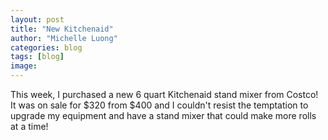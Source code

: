 ```yaml
---
layout: post
title: "New Kitchenaid"
author: "Michelle Luong"
categories: blog
tags: [blog]
image: 
---
```


This week, I purchased a new 6 quart Kitchenaid stand mixer from Costco! It was on sale for $320 from $400 and I couldn't resist the temptation to upgrade my equipment and have a stand mixer that could make more rolls at a time!